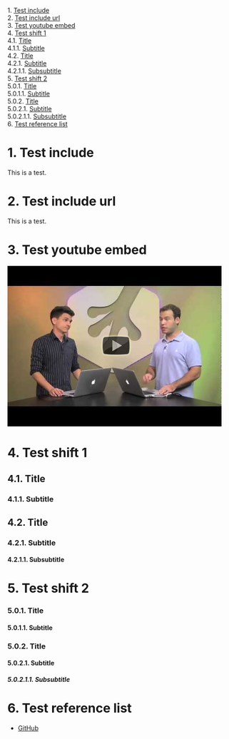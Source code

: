 <!--The output file does not have the .md extension on purpose.  If it did,
    running markdown-pp over the input file would possibly overwrite it.-->

1\.  [Test include](#testinclude)  
2\.  [Test include url](#testincludeurl)  
3\.  [Test youtube embed](#testyoutubeembed)  
4\.  [Test shift 1](#testshift1)  
4.1\.  [Title](#title)  
4.1.1\.  [Subtitle](#subtitle)  
4.2\.  [Title](#title-1)  
4.2.1\.  [Subtitle](#subtitle-1)  
4.2.1.1\.  [Subsubtitle](#subsubtitle)  
5\.  [Test shift 2](#testshift2)  
5.0.1\.  [Title](#title-2)  
5.0.1.1\.  [Subtitle](#subtitle-2)  
5.0.2\.  [Title](#title-3)  
5.0.2.1\.  [Subtitle](#subtitle-3)  
5.0.2.1.1\.  [Subsubtitle](#subsubtitle-1)  
6\.  [Test reference list](#testreferencelist)  


<a name="testinclude"></a>

# 1\. Test include
This is a test.


<a name="testincludeurl"></a>

# 2\. Test include url
This is a test.


<a name="testyoutubeembed"></a>

# 3\. Test youtube embed
[![Link to Youtube video](images/youtube/7aEYoP5-duY.png)](http://www.youtube.com/watch?v=7aEYoP5-duY)


<a name="testshift1"></a>

# 4\. Test shift 1
<a name="title"></a>

4.1\. Title
-----

<a name="subtitle"></a>

### 4.1.1\. Subtitle

<a name="title-1"></a>

## 4.2\. Title
<a name="subtitle-1"></a>

### 4.2.1\. Subtitle
<a name="subsubtitle"></a>

#### 4.2.1.1\. Subsubtitle


<a name="testshift2"></a>

# 5\. Test shift 2

<a name="title-2"></a>

### 5.0.1\. Title

<a name="subtitle-2"></a>

#### 5.0.1.1\. Subtitle

<a name="title-3"></a>

### 5.0.2\. Title
<a name="subtitle-3"></a>

#### 5.0.2.1\. Subtitle
<a name="subsubtitle-1"></a>

##### 5.0.2.1.1\. Subsubtitle


<a name="testreferencelist"></a>

# 6\. Test reference list
[github]: http://github.com "GitHub"

*	[GitHub][github]
